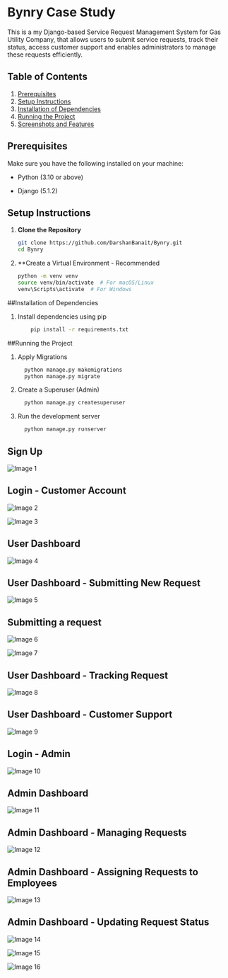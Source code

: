 # Bynry Case Study

This is a my Django-based Service Request Management System for Gas Utility Company, that allows users to submit service requests, track their status, access customer support and enables administrators to manage these requests efficiently.

## Table of Contents
1. [Prerequisites](#prerequisites)
2. [Setup Instructions](#setup-instructions)
3. [Installation of Dependencies](#installation-of-dependencies)
4. [Running the Project](#running-the-project)
5. [Screenshots and Features](#screenshots-and-features)

## Prerequisites

Make sure you have the following installed on your machine:

- Python (3.10 or above)

- Django (5.1.2)
  
## Setup Instructions

1. **Clone the Repository**
   ```bash
   git clone https://github.com/DarshanBanait/Bynry.git
   cd Bynry
2. **Create a Virtual Environment - Recommended
   ```bash
   python -m venv venv
   source venv/bin/activate  # For macOS/Linux
   venv\Scripts\activate  # For Windows

##Installation of Dependencies

1. Install dependencies using pip
   ```bash
       pip install -r requirements.txt
   
##Running the Project

1. Apply Migrations
   ```bash
     python manage.py makemigrations
     python manage.py migrate

2. Create a Superuser (Admin)
   ```bash
     python manage.py createsuperuser

3. Run the development server
   ```bash
     python manage.py runserver

## Sign Up
![Image 1](images/image1.png)


## Login - Customer Account
![Image 2](images\image2.png)


![Image 3](images\image3.png)


## User Dashboard
![Image 4](images\image4.png)


## User Dashboard - Submitting New Request 
![Image 5](images\image5.png)


## Submitting a request
![Image 6](images\image6.png)


![Image 7](images\image7.png)


## User Dashboard - Tracking Request
![Image 8](images\image8.png)


## User Dashboard - Customer Support
![Image 9](images\image9.png)


## Login - Admin
![Image 10](images\image10.png)


## Admin Dashboard
![Image 11](images\image11.png)


## Admin Dashboard - Managing Requests
![Image 12](images\image12.png)


## Admin Dashboard - Assigning Requests to Employees
![Image 13](images\image13.png)


## Admin Dashboard - Updating Request Status
![Image 14](images\image14.png)


![Image 15](images\image15.png)


![Image 16](images\image16.png)

